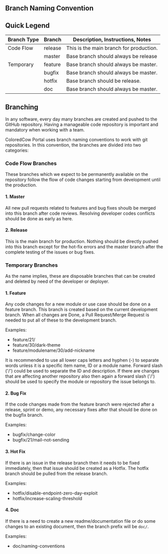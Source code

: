 ## Branch Naming Convention

## Quick Legend
<table>
  <thead>
    <tr>
      <th>Branch Type</th>
      <th>Branch</th>
      <th>Description, Instructions, Notes</th>
    </tr>
  </thead>
  <tbody>
    <tr>
      <td>Code Flow</td>
      <td>release</td>
      <td>This is the main branch for production.</td>
    </tr>
    <tr>
      <td></td>
      <td>master</td>
      <td>Base branch should always be release </td>
    </tr>
    <tr>
      <td>Temporary</td>
      <td>feature</td>
      <td>Base branch should always be master.</td>
    </tr>
    <tr>
      <td></td>
      <td>bugfix</td>
      <td>Base branch should always be master.</td>
    </tr>
    <tr>
      <td></td>
      <td>hotfix</td>
      <td>Base branch should be release.</td>
    </tr>
    <tr>
      <td></td>
      <td>doc</td>
      <td>Base branch should always be master.</td>
    </tr>
  </tbody>
</table>

## Branching

In any software, every day many branches are created and pushed to the GitHub repository. Having a manageable code repository is important and mandatory when working with a team.

ColoredCow Portal uses branch naming conventions to work with git repositories.
In this convention, the branches are divided into two categories:

### Code Flow Branches
These branches which we expect to be permanently available on the repository follow the flow of code changes starting from development until the production.

#### 1. Master
All new pull requests related to features and bug fixes shoulb be merged into this branch after code reviews. Resolving developer codes conflicts should be done as early as here.

#### 2. Release
This is the main branch for production. Nothing should be directly pushed into this branch except for the hot-fix errors and the master branch after the complete testing of the issues or bug fixes.

### Temporary Branches
As the name implies, these are disposable branches that can be created and deleted by need of the developer or deployer.
#### 1. Feature
Any code changes for a new module or use case should be done on a feature branch. This branch is created based on the current development branch. When all changes are Done, a Pull Request/Merge Request is needed to put all of these to the development branch.

Examples:
- feature/21/
- feature/30/dark-theme
- feature/modulename/30/add-nickname


It is recommended to use all lower caps letters and hyphen (-) to separate words unless it is a specific item name, ID or a module name. Forward slash ('/') could be used to separate the ID and description.
If there are changes that are affecting another repository also then again a forward slash ('/') should be used to specify the module or repository the issue belongs to.


#### 2. Bug Fix
If the code changes made from the feature branch were rejected after a release, sprint or demo, any necessary fixes after that should be done on the bugfix branch.

Examples:
- bugfix/change-color
- bugfix/21/mail-not-sending

#### 3. Hot Fix
If there is an issue in the release branch then it needs to be  fixed immediately, then that issue should be created as a Hotfix. The hotfix branch should be pulled from the release branch.

Examples:
- hotfix/disable-endpoint-zero-day-exploit
- hotfix/increase-scaling-threshold

#### 4. Doc
If there is a need to create a new readme/documentation file or do some changes to an existing document, then the branch prefix will be `doc/`.

Examples:
- doc/naming-conventions
